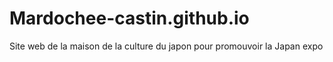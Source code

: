 # Mardochee-castin.github.io
Site web de la maison de la culture du japon pour promouvoir la Japan expo
